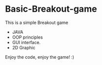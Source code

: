 # Basic-Breakout-game

This is a simple Breakout game  
  - JAVA 
  - OOP principles 
  - GUI interface.
  - 2D Graphic

Enjoy the code, enjoy the game! :)
